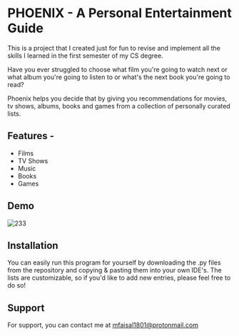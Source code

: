 
# PHOENIX - A Personal Entertainment Guide

This is a project that I created just for fun to revise and implement all the skills I learned in the first semester of my CS degree.

Have you ever struggled to choose what film you're going to watch next or what album you're going to listen to or what's the next book you're going to read?

Phoenix helps you decide that by giving you recommendations for movies, tv shows, albums, books and games from a collection of personally curated lists. 




## Features - 

- Films
- TV Shows
- Music
- Books
- Games


## Demo

![233](https://user-images.githubusercontent.com/100766914/160620087-b50b9b0d-1310-4aa9-9d0f-381f2841dee0.gif)


## Installation

You can easily run this program for yourself by downloading the .py files from the repository and copying & pasting them into your own IDE's. The lists are customizable, so if you'd like to add new entries, please feel free to do so!
## Support

For support, you can contact me at mfaisal1801@protonmail.com


